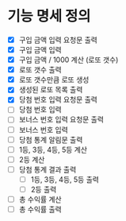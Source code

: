 # 기능 명세 정의
- [x] 구입 금액 입력 요청문 출력
- [x] 구입 금액 입력
- [x] 구입 금액 / 1000 계산 (로또 갯수)
- [x] 로또 갯수 출력
- [x] 로또 갯수만큼 로또 생성
- [x] 생성된 로또 목록 출력
- [x] 당첨 번호 입력 요청문 출력
- [ ] 당첨 번호 입력
- [ ] 보너스 번호 입력 요청문 출력
- [ ] 보너스 번호 입력
- [ ] 당첨 통계 알림문 출력
- [ ] 1등, 3등, 4등, 5등 계산
- [ ] 2등 계산
- [ ] 당첨 통계 결과 출력
  - [ ] 1등, 3등, 4등, 5등 출력
  - [ ] 2등 출력
- [ ] 총 수익률 계산
- [ ] 총 수익률 출력
